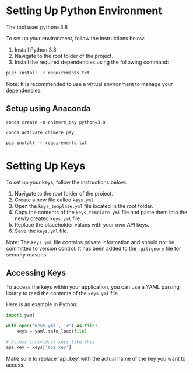 

# Setting Up Python Environment

The tool uses python=3.8

To set up your environment, follow the instructions below:

1. Install Python 3.8
2. Navigate to the root folder of the project.
3. Install the required dependencies using the following command:

```bash
pip3 install -r requirements.txt
```

Note: It is recommended to use a virtual environment to manage your dependencies.


## Setup using Anaconda

```
conda create -n chimere_pay python=3.8 

conda activate chimere_pay

pip install -r requirements.txt

```

# Setting Up Keys

To set up your keys, follow the instructions below:

1. Navigate to the root folder of the project.
2. Create a new file called `keys.yml`.
3. Open the `keys_template.yml` file located in the root folder.
4. Copy the contents of the `keys_template.yml` file and paste them into the newly created `keys.yml` file.
5. Replace the placeholder values with your own API keys.
6. Save the `keys.yml` file.

Note: The `keys.yml` file contains private information and should not be committed to version control. It has been added to the `.gitignore` file for security reasons.

## Accessing Keys

To access the keys within your application, you can use a YAML parsing library to read the contents of the `keys.yml` file.

Here is an example in Python:

```python
import yaml

with open('keys.yml', 'r') as file:
    keys = yaml.safe_load(file)

# Access individual keys like this
api_key = keys['api_key']
```
Make sure to replace 'api_key' with the actual name of the key you want to access.

